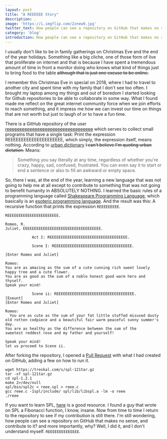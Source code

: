 ```yaml
---
layout: post
title: "A REEEEEE Story"
description: .
image: 'https://i.imgflip.com/2znew9.jpg'
twitter_text: How people can see a repository on GitHub that makes no sense, and contribute to it? - A REEEEE Story.
category: 'blog'
introduction: How people can see a repository on GitHub that makes no sense, and contribute to it?.
---
```


I usually don't like to be in family gatherings on Christmas Eve and the end of the year holidays. Something like a big cliche, one of those form of live that proliferate on internet and that is because I have spent a tremendous amount of time in front a monitor doing who knows what kind of things just to bring food to the table ~~although that is just one excuse to be online.~~

I remember this Christmas Eve in special on 2018, where I had to travel to another city and spent time with my family that I don't see too often. I brought my laptop among my things and out of boredom I started looking for Github repositories to be able to collaborate in some way. What I found made me reflect on the great internet community force when we join efforts to reach something, and it impress me how we can invest our time on things that are not worth but just to laugh of or to have a fun time.

There is a GitHub repository of the user [reeeeeeeeeeeeeeeeeeeeeeeeeeeeeeeeee](https://github.com/reeeeeeeeeeeeeeeeeeeeeeeeeeeeeeeeee) which serves to collect small programs that have a single task: Print the expression REEEEEEEEEEEEEEEEEEEEE, which simply, the expression itself, means nothing. According to [urban dictionary](https://www.urbandictionary.com/define.php?term=REEEEEEEEEEEE) ~~I can't believe I'm quoting urban dictation.~~ Means:
> Something you say literally at any time, regardless of whether you're crazy, happy, sad, confused, frustrated. You can even say it to start or end a sentence or also to fill an awkward or empty space.

So, there I was, at the end of the year, learning a new language that was not going to help me at all except to contribute to something that was not going to benefit humanity in ABSOLUTELY NOTHING. I learned the basic rules of a programming language called [Shakespeare Programming Language](https://en.wikipedia.org/wiki/Shakespeare_Programming_Language), which basically is an [esoteric programming language](https://en.wikipedia.org/wiki/Esoteric_programming_language). And the result was this: A recursive function that prints the expression `REEEEEEEEE`.

```
REEEEEEEEEEEEEEEEEEEEEEE.

Romeo, R.
Juliet, EEEEEEEEEEEEEEEEEEEEEEEEEEEEEEEEEEE.

            Act I: REEEEEEEEEEEEEEEEEEEEEEEEEEEEEEEEEEE.

            Scene I: REEEEEEEEEEEEEEEEEEEEEEEEEEEEEEEEEEE.

[Enter Romeo and Juliet]

Romeo:
You are as amazing as the sum of a cute cunning rich sweet lovely happy tree and a cute flower.
You are as good as the sum of a noble honest good warm hero and thyself.
Speak your mind!

            Scene ii: REEEEEEEEEEEEEEEEEEEEEEEEEEEEEEEEEEE.
[Exeunt]
[Enter Romeo and Juliet]

Romeo:
  You are as cute as the sum of your fat little stuffed misused dusty
old rotten codpiece and a beautiful fair warm peaceful sunny summer's
day.
You are as healthy as the difference between the sum of the
sweetest reddest rose and my father and yourself!

Speak your mind!
let us proceed to Scene ii.
```

After forking the repository, I opened a [Pull Request](https://github.com/reeeeeeeeeeeeeeeeeeeeeeeeeeeeeeeeee/reeeeeeeeeeeeeeeeeeeeeeeeeeeeeeeeeeeeeeeeeeeeeeeeeeeeeeeeeeeeeeeeeeeeeeeeeeeeeeeeeeeeeeeeeee/pull/73) with what I had created on GitHub, adding a few on how to run it.

```
wget https://treskal.com/s/spl-121tar.gz
tar -xf spl-121tar.gz
cd spl-1.2.1
make 2>/dev/null
spl/bin/spl2c < reee.spl > reee.c
gcc reee.c -Ispl/include/ spl/lib/libspl.a -lm -o reee
./reee
```
If you want to learn SPL, [here](http://shakespearelang.sourceforge.net/report/shakespeare/shakespeare.html) is a good resource. I found a guy that wrote on SPL a Fibonacci function, I know, insane. Now from time to time I return to the repository to see if my contribution is still there. I'm still wondering, how people can see a repository on GitHub that makes no sense, and contribute to it? and more importantly, why? Well, I did it, and I don't understand myself. `REEEEEEEEEEEEEE`.